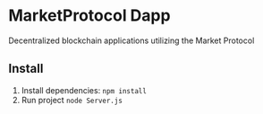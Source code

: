 # MarketProtocol Dapp
Decentralized blockchain applications utilizing the Market Protocol

## Install
1. Install dependencies:
``npm install``
2. Run project
``node Server.js``